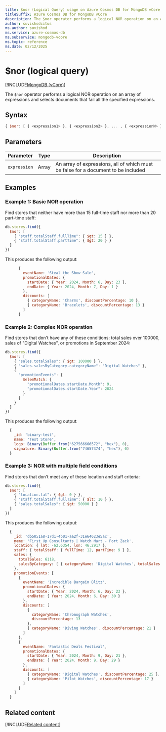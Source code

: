 ```yaml
---
title: $nor (Logical Query) usage on Azure Cosmos DB for MongoDB vCore
titleSuffix: Azure Cosmos DB for MongoDB vCore
description: The $nor operator performs a logical NOR operation on an array of expressions, selecting documents that fail all specified expressions.
author: suvishodcitus
ms.author: suvishod
ms.service: azure-cosmos-db
ms.subservice: mongodb-vcore
ms.topic: reference
ms.date: 02/12/2025
---
```


# $nor (logical query)

[!INCLUDE[MongoDB (vCore)](~/reusable-content/ce-skilling/azure/includes/cosmos-db/includes/appliesto-mongodb-vcore.md)]

The `$nor` operator performs a logical NOR operation on an array of expressions and selects documents that fail all the specified expressions.

## Syntax

```javascript
{ $nor: [ { <expression1> }, { <expression2> }, ... , { <expressionN> } ] }
```

## Parameters

| Parameter | Type | Description |
|-----------|------|-------------|
| `expression` | Array | An array of expressions, all of which must be false for a document to be included |

## Examples

### Example 1: Basic NOR operation

Find stores that neither have more than 15 full-time staff nor more than 20 part-time staff:

```javascript
db.stores.find({
  $nor: [
    { "staff.totalStaff.fullTime": { $gt: 15 } },
    { "staff.totalStaff.partTime": { $gt: 20 } }
  ]
})
```

This produces the following output:

```javascript
      {
        eventName: 'Steal the Show Sale',
        promotionalDates: {
          startDate: { Year: 2024, Month: 6, Day: 23 },
          endDate: { Year: 2024, Month: 7, Day: 1 }
        },
        discounts: [
          { categoryName: 'Charms', discountPercentage: 10 },
          { categoryName: 'Bracelets', discountPercentage: 13 }
        ]
      }
```

### Example 2: Complex NOR operation

Find stores that don't have any of these conditions: total sales over 100000, sales of "Digital Watches", or promotions in September 2024:

```javascript
db.stores.find({
  $nor: [
    { "sales.totalSales": { $gt: 100000 } },
    { "sales.salesByCategory.categoryName": "Digital Watches" },
    {
      "promotionEvents": {
        $elemMatch: {
          "promotionalDates.startDate.Month": 9,
          "promotionalDates.startDate.Year": 2024
        }
      }
    }
  ]
})
```

This produces the following output:

```javascript
  {
    _id: 'binary-test',
    name: 'Test Store',
    logo: Binary(Buffer.from("627566666572", "hex"), 0),
    signature: Binary(Buffer.from("74657374", "hex"), 0)
  }
```

### Example 3: NOR with multiple field conditions

Find stores that don't meet any of these location and staff criteria:

```javascript
db.stores.find({
  $nor: [
    { "location.lat": { $gt: 0 } },
    { "staff.totalStaff.fullTime": { $lt: 10 } },
    { "sales.totalSales": { $gt: 50000 } }
  ]
})
```
This produces the following output:

```javascript
  {
    _id: 'db5051a8-17d1-4b01-aa2f-31e64623e5ac',
    name: 'First Up Consultants | Watch Mart - Port Zack',
    location: { lat: -62.6354, lon: 46.2917 },
    staff: { totalStaff: { fullTime: 12, partTime: 9 } },
    sales: {
      totalSales: 6118,
      salesByCategory: [ { categoryName: 'Digital Watches', totalSales: 6118 } ]
    },
    promotionEvents: [
      {
        eventName: 'Incredible Bargain Blitz',
        promotionalDates: {
          startDate: { Year: 2024, Month: 6, Day: 23 },
          endDate: { Year: 2024, Month: 6, Day: 30 }
        },
        discounts: [
          {
            categoryName: 'Chronograph Watches',
            discountPercentage: 13
          },
          { categoryName: 'Diving Watches', discountPercentage: 21 }
        ]
      },
      {
        eventName: 'Fantastic Deals Festival',
        promotionalDates: {
          startDate: { Year: 2024, Month: 9, Day: 21 },
          endDate: { Year: 2024, Month: 9, Day: 29 }
        },
        discounts: [
          { categoryName: 'Digital Watches', discountPercentage: 25 },
          { categoryName: 'Pilot Watches', discountPercentage: 17 }
        ]
      }
    ]
  }
```


## Related content

[!INCLUDE[Related content](../includes/related-content.md)]
